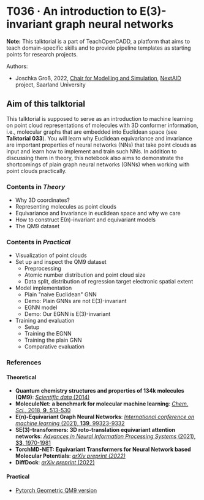 # T036 · An introduction to E(3)-invariant graph neural networks

**Note:** This talktorial is a part of TeachOpenCADD, a platform that aims to teach domain-specific skills and to provide pipeline templates as starting points for research projects.

Authors:

- Joschka Groß, 2022, [Chair for Modelling and Simulation](https://mosi.uni-saarland.de/), [NextAID](https://nextaid.cs.uni-saarland.de/) project, Saarland University


## Aim of this talktorial

This talktorial is supposed to serve as an introduction to machine learning on point cloud representations of molecules with 3D conformer information, i.e., molecular graphs that are embedded into Euclidean space (see **Talktorial 033**). You will learn why Euclidean equivariance and invariance are important properties of neural networks (NNs) that take point clouds as input and learn how to implement and train such NNs. In addition to discussing them in theory, this notebook also aims to demonstrate the shortcomings of plain graph neural networks (GNNs) when working with point clouds practically.


### Contents in *Theory*

* Why 3D coordinates?
* Representing molecules as point clouds
* Equivariance and Invariance in euclidean space and why we care
* How to construct $\text{E}(n)$-invariant and equivariant models
* The QM9 dataset


### Contents in *Practical*

* Visualization of point clouds
* Set up and inspect the QM9 dataset
  * Preprocessing
  * Atomic number distribution and point cloud size
  * Data split, distribution of regression target electronic spatial extent
* Model implementation
  * Plain "naive Euclidean" GNN
  * Demo: Plain GNNs are not E(3)-invariant
  * EGNN model
  * Demo: Our EGNN is E(3)-invariant
* Training and evaluation
  * Setup
  * Training the EGNN
  * Training the plain GNN
  * Comparative evaluation


### References

#### Theoretical
* **Quantum chemistry structures and properties of 134k molecules (QM9)**: [<i>Scientific data</i> (2014)](https://www.nature.com/articles/sdata201422/?ref=https://githubhelp.com)
* **MoleculeNet: a benchmark for molecular machine learning**: [<i>Chem. Sci.</i>, 2018, <b>9</b>, 513-530](https://pubs.rsc.org/en/content/articlehtml/2018/sc/c7sc02664a)
* **E(n)-Equivariant Graph Neural Networks**: [<i>International conference on machine learning</i> (2021), <b>139</b>, 99323-9332](https://proceedings.mlr.press/v139/satorras21a.html)
* **SE(3)-transformers: 3D roto-translation equivariant attention networks**: [<i>Advances in Neural Information Processing Systems</i> (2021), <b>33</b>, 1970-1981](https://proceedings.neurips.cc/paper/2020/file/15231a7ce4ba789d13b722cc5c955834-Paper.pdf)
* **TorchMD-NET: Equivariant Transformers for Neural Network based Molecular Potentials**: [<i>arXiv preprint (2022)</i>](https://arxiv.org/abs/2202.02541)
* **DiffDock**: [<i>arXiv preprint</i> (2022)](https://arxiv.org/abs/2210.01776)

#### Practical
* [Pytorch Geometric QM9 version](https://pytorch-geometric.readthedocs.io/en/latest/modules/datasets.html#torch_geometric.datasets.QM9)

